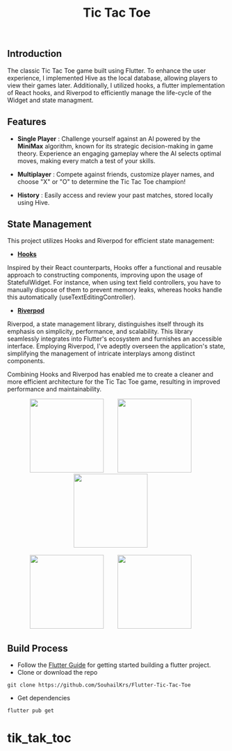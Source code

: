 <h1 align="center"> Tic Tac Toe </h1> <br>





<!-- END doctoc generated TOC please keep comment here to allow auto update -->

## Introduction

The classic Tic Tac Toe game built using Flutter. To enhance the user experience, I implemented Hive
as the local database, allowing players to view their games later. Additionally, I utilized hooks, a
flutter implementation of React hooks, and Riverpod to efficiently manage the life-cycle of the
Widget and state managment.
## Features

* **Single Player** : Challenge yourself against an AI powered by the ****MiniMax**** algorithm, known for its strategic decision-making in game theory. Experience an engaging gameplay where the AI selects optimal moves, making every match a test of your skills.

* **Multiplayer** : Compete against friends, customize player names, and choose "X" or "O" to determine
  the Tic Tac Toe champion!
* **History** :  Easily access and review your past matches, stored locally using Hive.

## State Management

This project utilizes Hooks and Riverpod for efficient state management:


* [**Hooks**](https://pub.dev/packages/flutter_hooks)

Inspired by their React counterparts, Hooks offer a functional and reusable approach to constructing components, improving upon the usage of StatefulWidget. For instance, when using text field controllers, you have to manually dispose of them to prevent memory leaks, whereas hooks handle this automatically (useTextEditingController).
* [**Riverpod**](https://pub.dev/packages/riverpod)

Riverpod, a state management library, distinguishes itself through its emphasis on simplicity,
performance, and scalability. This library seamlessly integrates into Flutter's ecosystem and
furnishes an accessible interface. Employing Riverpod, I've adeptly overseen the application's
state, simplifying the management of intricate interplays among distinct components.

Combining Hooks and Riverpod has enabled me to create a cleaner and more efficient architecture for
the Tic Tac Toe game, resulting in improved performance and maintainability.

<p align="center">
  <img src="https://raw.githubusercontent.com/SouhailKrs/Flutter-Tic-Tac-Toe/main/lib/screenshots/main_menu.png" width=170>
  &nbsp;&nbsp;&nbsp;&nbsp;&nbsp;&nbsp;
  <img src="https://raw.githubusercontent.com/SouhailKrs/Flutter-Tic-Tac-Toe/main/lib/screenshots/single_player.png" width=170>
  &nbsp;&nbsp;&nbsp;&nbsp;&nbsp;&nbsp;
  <img src="https://raw.githubusercontent.com/SouhailKrs/Flutter-Tic-Tac-Toe/main/lib/screenshots/player_names.png" width=170>
  &nbsp;&nbsp;&nbsp;&nbsp;&nbsp;&nbsp;

</p>
<p align="center">
  <img src="https://raw.githubusercontent.com/SouhailKrs/Flutter-Tic-Tac-Toe/main/lib/screenshots/o_wins.png" width=170>
  &nbsp;&nbsp;&nbsp;&nbsp;&nbsp;&nbsp;
    <img src="https://raw.githubusercontent.com/SouhailKrs/Flutter-Tic-Tac-Toe/main/lib/screenshots/game_history.png" width=170>
  &nbsp;&nbsp;&nbsp;&nbsp;&nbsp;&nbsp;
</p>

## Build Process

- Follow the [Flutter Guide](https://docs.flutter.dev/) for getting started building a flutter
  project.
- Clone or download the repo

```{r klippy, echo=FALSE, include=TRUE}
git clone https://github.com/SouhailKrs/Flutter-Tic-Tac-Toe
```

- Get dependencies

```{r klippy, echo=FALSE, include=TRUE}
flutter pub get
```
# tik_tak_toc
